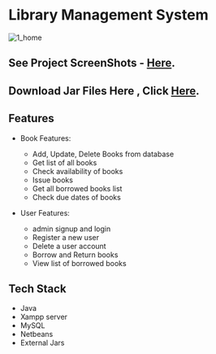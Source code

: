 <h1> Library Management System</h1>



![1_home](https://user-images.githubusercontent.com/91014874/230137570-cee5851d-2644-4ee1-85c7-9f90d68c2f22.png)


## See Project ScreenShots - [Here](https://github.com/SoGeKIn-G/Library-Management-System/tree/main/ScreenShots).

## Download Jar Files Here , Click [Here](https://github.com/SoGeKIn-G/Library-Management-System/tree/main/jars).


<!-- ============================================  FEATURES ======================================================  -->
## Features

* Book Features:
    * Add, Update, Delete Books from database
    * Get list of all books
    * Check availability of books
    * Issue books
    * Get all borrowed books list
    * Check due dates of books

* User Features:
    * admin signup and login
    * Register a new user
    * Delete a user account
    * Borrow and Return books
    * View list of borrowed books

<!-- ============================================  TECH STACK ======================================================  -->

## Tech Stack

* Java
* Xampp server
* MySQL
* Netbeans
* External Jars

